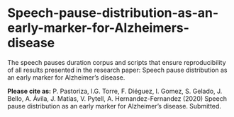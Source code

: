 # Speech-pause-distribution-as-an-early-marker-for-Alzheimers-disease

The speech pauses duration corpus and scripts that ensure reproducibility of all results presented in the research paper: Speech pause distribution as an early marker for Alzheimer’s disease.

**Please cite as:**
P. Pastoriza, I.G. Torre, F. Diéguez, I. Gomez, S. Gelado, J. Bello, A. Ávila, J. Matías, V. Pytell, A. Hernandez-Fernandez (2020) Speech pause distribution as an early marker for Alzheimer’s disease. Submitted.
